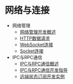 # 网络与连接

- 网络管理
    - [网络管理开发概述](net-mgmt-overview.md)
    - [HTTP数据请求](http-request.md)
    - [WebSocket连接](websocket-connection.md)
    - [Socket连接](socket-connection.md)
- IPC与RPC通信
    - [IPC与RPC通信概述](ipc-rpc-overview.md)
    - [IPC与RPC通信开发指导](ipc-rpc-development-guideline.md)
    - [远端状态订阅开发实例](subscribe-remote-state.md)
